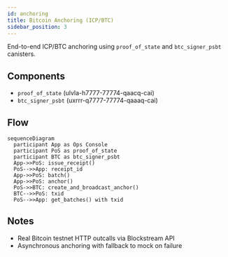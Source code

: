 ```yaml
---
id: anchoring
title: Bitcoin Anchoring (ICP/BTC)
sidebar_position: 3
---
```


End-to-end ICP/BTC anchoring using `proof_of_state` and `btc_signer_psbt` canisters.

## Components

- `proof_of_state` (ulvla-h7777-77774-qaacq-cai)
- `btc_signer_psbt` (uxrrr-q7777-77774-qaaaq-cai)

## Flow

```mermaid
sequenceDiagram
  participant App as Ops Console
  participant PoS as proof_of_state
  participant BTC as btc_signer_psbt
  App->>PoS: issue_receipt()
  PoS-->>App: receipt_id
  App->>PoS: batch()
  App->>PoS: anchor()
  PoS->>BTC: create_and_broadcast_anchor()
  BTC-->>PoS: txid
  PoS-->>App: get_batches() with txid
```

## Notes

- Real Bitcoin testnet HTTP outcalls via Blockstream API
- Asynchronous anchoring with fallback to mock on failure

